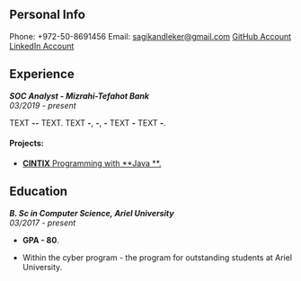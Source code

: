 ## Personal Info
Phone: +972-50-8691456
Email: sagikandleker@gmail.com
[GitHub Account](https://github.com/sagikandleker)   
[LinkedIn Account](https://www.linkedin.com/in/sagikandleker)

## Experience

_**SOC Analyst - Mizrahi-Tefahot Bank**_  
_03/2019 - present_ 

TEXT **--** TEXT.
TEXT **-**, **-**, **-** TEXT **-** TEXT **-**.  

#### Projects:
- [**CINTIX** Programming with **Java **.](https://github.com/sagikandleker/name)

## Education

_**B. Sc in Computer Science, Ariel University**_  
_03/2017 - present_  

- **GPA - 80**.

- Within the cyber program - the program for outstanding students at Ariel University. 